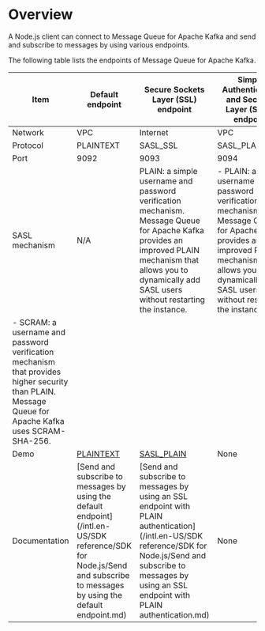 # Overview

A Node.js client can connect to Message Queue for Apache Kafka and send and subscribe to messages by using various endpoints.

The following table lists the endpoints of Message Queue for Apache Kafka.

|Item|Default endpoint|Secure Sockets Layer \(SSL\) endpoint|Simple Authentication and Security Layer \(SASL\) endpoint|
|----|----------------|-------------------------------------|----------------------------------------------------------|
|Network|VPC|Internet|VPC|
|Protocol|PLAINTEXT|SASL\_SSL|SASL\_PLAINTEXT|
|Port|9092|9093|9094|
|SASL mechanism|N/A|PLAIN: a simple username and password verification mechanism. Message Queue for Apache Kafka provides an improved PLAIN mechanism that allows you to dynamically add SASL users without restarting the instance.|-   PLAIN: a simple username and password verification mechanism. Message Queue for Apache Kafka provides an improved PLAIN mechanism that allows you to dynamically add SASL users without restarting the instance.
-   SCRAM: a username and password verification mechanism that provides higher security than PLAIN. Message Queue for Apache Kafka uses SCRAM-SHA-256. |
|Demo|[PLAINTEXT](https://code.aliyun.com/alikafka/aliware-kafka-demos/tree/master/kafka-nodejs-demo/vpc)|[SASL\_PLAIN](https://code.aliyun.com/alikafka/aliware-kafka-demos/tree/master/kafka-nodejs-demo/vpc-ssl)|None|
|Documentation|[Send and subscribe to messages by using the default endpoint](/intl.en-US/SDK reference/SDK for Node.js/Send and subscribe to messages by using the default endpoint.md)|[Send and subscribe to messages by using an SSL endpoint with PLAIN authentication](/intl.en-US/SDK reference/SDK for Node.js/Send and subscribe to messages by using an SSL endpoint with PLAIN authentication.md)|None|

